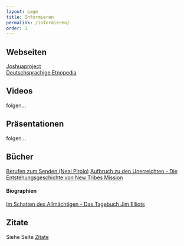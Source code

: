 ```yaml
---
layout: page
title: Informieren
permalink: /informieren/
order: 1
---
```


## Webseiten

[Joshuaproject](https://joshuaproject.net)  
[Deutschsprachige Etnopedia](https://de.etnopedia.org/)  


## Videos

folgen...

## Präsentationen

folgen...

## Bücher

<a href="https://ethnos360.de/shop/produkte/berufen-zum-senden/" target="_blank">Berufen zum Senden (Neal Pirolo)</a>
<a href="https://ethnos360.de/shop/produkte/aufbruch-zu-den-unerreichten/" target="_blank">Aufbruch zu den Unerreichten - Die Entstehungsgeschichte von New Tribes Mission</a>

#### Biographien
<a href="https://www.cb-buchshop.de/396045000/im-schatten-des-allmaechtigen.html" target="_blank">Im Schatten des Allmächtigen - Das Tagebuch Jim Elliots</a>


## Zitate

Siehe Seite [Zitate](/unerreichte/zitate)
